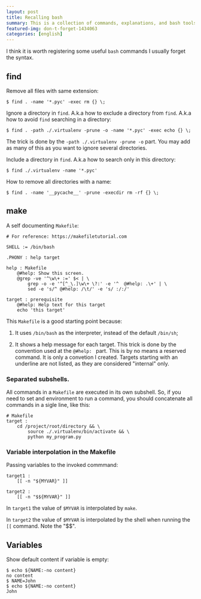 ```yaml
---
layout: post
title: Recalling bash
summary: This is a collection of commands, explanations, and bash tools
featured-img: don-t-forget-1434063
categories: [english]
---
```


I think it is worth registering some useful `bash` commands I usually forget the syntax.


## find

Remove all files with same extension:

```
$ find . -name '*.pyc' -exec rm {} \;
```

Ignore a directory in `find`. A.k.a how to exclude a directory from `find`. A.k.a how to avoid `find` searching in a directory:

```
$ find . -path ./.virtualenv -prune -o -name '*.pyc' -exec echo {} \;
```

The trick is done by the `-path ./.virtualenv -prune -o` part. You may add as many of this as you want to ignore several directories.


Include a directory in `find`. A.k.a how to search only in this directory:

```
$ find ./.virtualenv -name '*.pyc'
```

How to remove all directories with a name:

```
$ find . -name '__pycache__' -prune -execdir rm -rf {} \;
```


## make


A self documenting `Makefile`:

```
# For reference: https://makefiletutorial.com

SHELL := /bin/bash

.PHONY : help target

help : Makefile
	@#help: Show this screen.
	@grep -ve '^\w\+ :=' $< | \
		grep -o -e '^[^_\.]\w\+ \?:' -e '^	@#help: .\+' | \
		sed -e 's/^	@#help: /\t/' -e 's/ :/:/'

target : prerequisite
	@#help: Help text for this target
	echo 'this target'
```

This `Makefile` is a good starting point because:

1. It uses `/bin/bash` as the interpreter, instead of the default `/bin/sh`;

2. It shows a help message for each target. This trick is done by the convention used at the `@#help: ` part. This is by no means a reserved command. It is only a convetion I created. Targets starting with an underline are not listed, as they are considered "internal" only.


### Separated subshells.

All commands in a `Makefile` are executed in its own subshell. So, if you need to set and environment to run a command, you should concatenate all commands in a sigle line, like this:

```
# Makefile
target :
	cd /project/root/directory && \
		source ./.virtualenv/bin/activate && \
		python my_program.py
```


### Variable interpolation in the Makefile

Passing variables to the invoked commmand:

```
target1 :
	[[ -n "${MYVAR}" ]]

target2 :
	[[ -n "$${MYVAR}" ]]
```

In `target1` the value of `$MYVAR` is interpolated by `make`.

In `target2` the value of `$MYVAR` is interpolated by the shell when running the `[[` command. Note the "$$".


## Variables

Show default content if variable is empty:

```
$ echo ${NAME:-no content}
no content
$ NAME=John
$ echo ${NAME:-no content}
John
```
